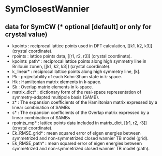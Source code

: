 # SymClosestWannier

## data for SymCW (* optional [default] or only for crystal value)
- kpoints : reciprocal lattice points used in DFT calculation, [[k1, k2, k3]] (crystal coordinate).
- rpoints : lattice points data, [[r1, r2, r3]] (crystal coordinate).
- kpoints_path* :  reciprocal lattice points along high symmetry line in Brillouin zonen, [[k1, k2, k3]] (crystal coordinate).
- k_linear* : reciprocal lattice points along high symmetry line, [k].
- Pk : projectability of each Kohn-Sham state in k-space.
- Hk : Hamiltonian matrix elements in k-space.
- Sk : Overlap matrix elements in k-space.
- matrix_dict* : dictionary form of the real-space representation of symmetry-adapted multipole basis (SAMB).
- z* : The expansion coefficients of the Hamiltonian matrix expressed by a linear combination of SAMBs
- s* : The expansion coefficients of the Overlap matrix expressed by a linear combination of SAMBs
- rpoints_mp* : lattice points data included in matrix_dict, [[r1, r2, r3]] (crystal coordinate).
- Ek_RMSE_grid* : mean squared error of eigen energies between symmetrized and non-symmetrized closed wannier TB model (grid).
- Ek_RMSE_path* :  mean squared error of eigen energies between symmetrized and non-symmetrized closed wannier TB model (path).
